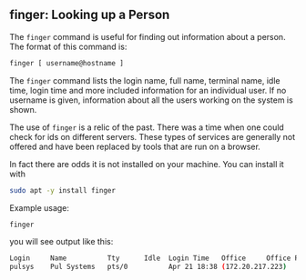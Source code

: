 ## finger: Looking up a Person

The `finger` command is useful for finding out information about a person. The format of this command is:

```bash
finger [ username@hostname ]
```
The `finger` command lists the login name, full name, terminal name, idle time, login time and more included information for an individual user. If no username is given, information about all the users working on the system is shown. 

The use of `finger` is a relic of the past. There was a time when one could check for ids on different servers. These types of services are generally not offered and have been replaced by tools that are run on a browser.

In fact there are odds it is not installed on your machine. You can install it with 

```bash
sudo apt -y install finger
```

Example usage:

```bash
finger
```
you will see output like this:

```bash
Login     Name          Tty      Idle  Login Time   Office     Office Phone
pulsys    Pul Systems   pts/0          Apr 21 18:38 (172.20.217.223)
```